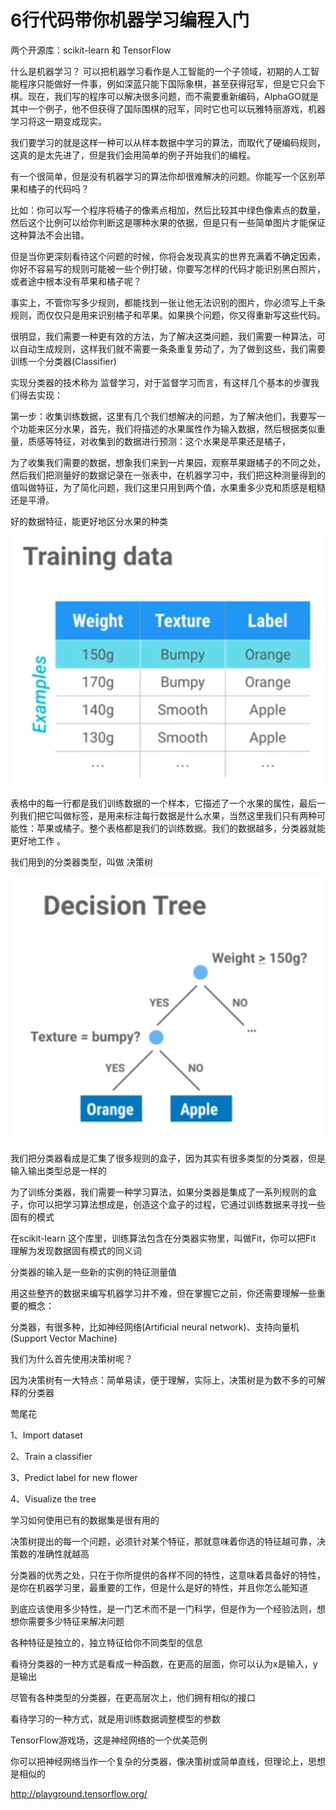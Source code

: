 # 6行代码带你机器学习编程入门

两个开源库：scikit-learn 和 TensorFlow

什么是机器学习？  可以把机器学习看作是人工智能的一个子领域，初期的人工智能程序只能做好一件事，例如深蓝只能下国际象棋，甚至获得冠军，但是它只会下棋。现在，我们写的程序可以解决很多问题，而不需要重新编码，AlphaGO就是其中一个例子，他不但获得了国际围棋的冠军，同时它也可以玩雅特丽游戏，机器学习将这一期变成现实。

我们要学习的就是这样一种可以从样本数据中学习的算法，而取代了硬编码规则，这真的是太先进了，但是我们会用简单的例子开始我们的编程。

有一个很简单，但是没有机器学习的算法你却很难解决的问题。你能写一个区别苹果和橘子的代码吗？

比如：你可以写一个程序将橘子的像素点相加，然后比较其中绿色像素点的数量，然后这个比例可以给你判断这是哪种水果的依据，但是只有一些简单图片才能保证这种算法不会出错。

但是当你更深刻看待这个问题的时候，你将会发现真实的世界充满着不确定因素，你好不容易写的规则可能被一些个例打破，你要写怎样的代码才能识别黑白照片，或者途中根本没有苹果和橘子呢？

事实上，不管你写多少规则，都能找到一张让他无法识别的图片，你必须写上千条规则，而仅仅只是用来识别橘子和苹果。如果换个问题，你又得重新写这些代码。

很明显，我们需要一种更有效的方法，为了解决这类问题，我们需要一种算法，可以自动生成规则，这样我们就不需要一条条重复劳动了，为了做到这些，我们需要训练一个分类器(Classifier)

实现分类器的技术称为 监督学习，对于监督学习而言，有这样几个基本的步骤我们得去实现：

第一步：收集训练数据，这里有几个我们想解决的问题，为了解决他们，我要写一个功能来区分水果，首先，我们将描述的水果属性作为输入数据，然后根据类似重量，质感等特征，对收集到的数据进行预测：这个水果是苹果还是橘子，

为了收集我们需要的数据，想象我们来到一片果园，观察苹果跟橘子的不同之处，然后我们把测量好的数据记录在一张表中，在机器学习中，我们把这种测量得到的值叫做特征，为了简化问题，我们这里只用到两个值，水果重多少克和质感是粗糙还是平滑。

好的数据特征，能更好地区分水果的种类

![1534664621233](TrainingData.png)

表格中的每一行都是我们训练数据的一个样本，它描述了一个水果的属性，最后一列我们把它叫做标签，是用来标注每行数据是什么水果，当然这里我们只有两种可能性：苹果或橘子。整个表格都是我们的训练数据。我们的数据越多，分类器就能更好地工作 。

我们用到的分类器类型，叫做 决策树

![1534666655491](DecisionTree.png)

我们把分类器看成是汇集了很多规则的盒子，因为其实有很多类型的分类器，但是输入输出类型总是一样的

为了训练分类器，我们需要一种学习算法，如果分类器是集成了一系列规则的盒子，你可以把学习算法想成是，创造这个盒子的过程，它通过训练数据来寻找一些固有的模式

在scikit-learn 这个库里，训练算法包含在分类器实物里，叫做Fit，你可以把Fit 理解为发现数据固有模式的同义词

分类器的输入是一些新的实例的特征测量值

用这些整齐的数据来编写机器学习并不难，但在掌握它之前，你还需要理解一些重要的概念：

分类器，有很多种，比如神经网络(Artificial neural network)、支持向量机(Support Vector Machine)

我们为什么首先使用决策树呢？

因为决策树有一大特点：简单易读，便于理解，实际上，决策树是为数不多的可解释的分类器

莺尾花

1、Import dataset

2、Train a classifier

3、Predict label for new flower

4、Visualize the tree

学习如何使用已有的数据集是很有用的

决策树提出的每一个问题，必须针对某个特征，那就意味着你选的特征越可靠，决策数的准确性就越高



分类器的优秀之处，只在于你所提供的各样不同的特性，这意味着具备好的特性，是你在机器学习里，最重要的工作，但是什么是好的特性，并且你怎么能知道

到底应该使用多少特性，是一门艺术而不是一门科学，但是作为一个经验法则，想想你需要多少特征来解决问题

各种特征是独立的，独立特征给你不同类型的信息



看待分类器的一种方式是看成一种函数，在更高的层面，你可以认为x是输入，y是输出

尽管有各种类型的分类器，在更高层次上，他们拥有相似的接口

看待学习的一种方式，就是用训练数据调整模型的参数



TensorFlow游戏场，这是神经网络的一个优美范例

你可以把神经网络当作一个复杂的分类器，像决策树或简单直线，但理论上，思想是相似的



http://playground.tensorflow.org/